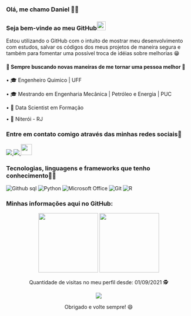 
<!--
**DboechatM/DboechatM** is a ✨ _special_ ✨ repository because its `README.md` (this file) appears on your GitHub profile.

Here are some ideas to get you started:

- 🔭 I’m currently working on ...
- 🌱 I’m currently learning ...
- 👯 I’m looking to collaborate on ...
- 🤔 I’m looking for help with ...
- 💬 Ask me about ...
- 📫 How to reach me: ...
- 😄 Pronouns: ...
- ⚡ Fun fact: ...
-->

### Olá, me chamo Daniel 👋🏾
### Seja bem-vinde ao meu GitHub<img src="https://github.com/TheDudeThatCode/TheDudeThatCode/blob/master/Assets/Earth.gif" width="24px">

Estou utilizando o GitHub com o intuito de mostrar meu desenvolvimento com estudos, salvar os códigos dos meus projetos de maneira segura e também para fomentar uma possível troca de idéias sobre melhorias 😁


#### 🔰 Sempre buscando novas maneiras de me tornar uma pessoa melhor 🔰
• 🎓 Engenheiro Quimico | UFF

• 🎓 Mestrando em Engenharia Mecânica | Petróleo e Energia | PUC 

• 💼 Data Scientist em Formação

• 📍 Niterói - RJ

### Entre em contato comigo através das minhas redes sociais📲
<a href="https://www.instagram.com/dboechat.m/" alt="Instagram" target="_blank">
  <img src="https://img.shields.io/badge/-Instagram-DF0174?style=for-the-badge&labelColor=DF0174&logo=instagram&logoColor=white&link=https://www.instagram.com/dboechat.m/">
</a>

<a href="https://www.linkedin.com/in/danielboechatm/" alt= "LinkedIN" target= "_blank">
 <img src="https://img.shields.io/badge/-LinkedIn-0077B5?style=for-the-badge&logo=linkedin&logoColor=white&link=https://www.linkedin.com/in/danielboechatm/">
</a>   <img src="https://cultofthepartyparrot.com/parrots/hd/laptop_parrot.gif" width="30" height="30"/>

<!--
<details>
  <summary> Minhas conquistas </summary>
   <img src="https://github-profile-trophy.vercel.app/?username=ryo-ma&theme=nord"/>     Negócio dos trofeus

</details>
-->

### Tecnologias, linguagens e frameworks que tenho conhecimento👩‍💻
![Github sql](https://img.shields.io/badge/MySQL-00000F?style=for-the-badge&logo=mysql&logoColor=white)
<img alt="Python" src="https://img.shields.io/badge/-Python-blue.svg?style=for-the-badge&logo=python&logoColor=white"/>
 <img alt="Microsoft Office" src="https://img.shields.io/badge/Microsoft_Office-D83B01?style=for-the-badge&logo=microsoft-office&logoColor=white" />
 <img alt="Git" src="https://img.shields.io/badge/git-%23F05033.svg?style=for-the-badge&logo=git&logoColor=white"/>
 <img alt="R" src="https://img.shields.io/badge/-R-blue.svg?style=for-the-badge&logo=c&logoColor=white"/>

   
    
### Minhas informações aqui no GitHub:
<div align = "center">
<a href="https://github.com/DboechatM">
  <img height="162px" src="https://github-readme-stats.vercel.app/api?username=DboechatM&count_private=true&include_all_commits=true&show_icons=true&hide_border=true&border_radius=15&line_height=24&&title_color=020024&text_color=ffffff&icon_color=020024&bg_color=4,4169E1,C71585,00008B" /></a>  <!-- do primeiro para o ultimo -->
<a href="https://github.com/DboechatM">
  <img height="162px" src="https://github-readme-stats.vercel.app/api/top-langs/?username=DboechatM&langs_count=6&layout=compact&hide_border=true&border_radius=15&line_height=24&card_width=380&title_color=020024&text_color=ffffff&bg_color=1,00008B,C71585,4169E1" /></a>                   <!-- do ultimo para o primeiro -->

</div>

<!--
![Anurag's GitHub stats](https://github-readme-stats.vercel.app/api?username=DboechatM&theme=tokyonight&show_icons=true)

[![Linguagens](https://github-readme-stats.vercel.app/api/top-langs/?username=DboechatM&theme=tokyonight&layout=compact)](https://github.com/DboechatM/github-readme-stats)
-->
 
<p align="center">
 Quantidade de visitas no meu perfil desde: 01/09/2021 🕵 <br></p>
<p align="center"> 
   <img alingn="center" src="https://profile-counter.glitch.me/DboechatM/count.svg" /></p>
<p align="center">
Obrigado e volte sempre! 😄
</p>
  
<!-- ![Snake animation](https://github.com/DboechatM/DboechatM/blob/output/github-contribution-grid-snake.svg) -->

